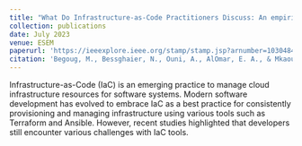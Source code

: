 ```yaml
---
title: "What Do Infrastructure-as-Code Practitioners Discuss: An empirical Study on Stack Overflow"
collection: publications
date: July 2023
venue: ESEM
paperurl: 'https://ieeexplore.ieee.org/stamp/stamp.jsp?arnumber=10304847'
citation: 'Begoug, M., Bessghaier, N., Ouni, A., AlOmar, E. A., & Mkaouer, M. W. (2023, October). What do infrastructure-as-code practitioners discuss: An empirical study on stack overflow. In 2023 ACM/IEEE International Symposium on Empirical Software Engineering and Measurement (ESEM) (pp. 1-12). IEEE.'
---
```

Infrastructure-as-Code (IaC) is an emerging practice to manage cloud infrastructure resources for software systems. Modern software development has evolved to embrace IaC as a best practice for consistently provisioning and managing infrastructure using various tools such as Terraform and Ansible. However, recent studies highlighted that developers still encounter various challenges with IaC tools.
